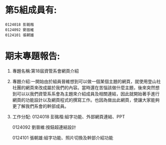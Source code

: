# 第5組成員有: #
    0124018 彭銘楷
    0124092 劉晉維
    0124101 張朝雄    

# 期末專題報告: #
1. 專題名稱:第18屆資管系會網頁介紹

2. 專題介紹:一開始由於組員晉維想到可以做一個某個主題的網頁，就使用登山社社團的網頁來改成屬於我們的內容。當時還在苦惱該做什麼主題，後來突然想到可以以我們資管系系會為主題來介紹成員及相關連結，因此就開始著手進行網頁的功能設計以及網頁程式的撰寫工作。也因為做出此網頁，使讓大家能夠更了解我們系會的幹部成員。

3. 工作分配:
   0124018 彭銘楷:組字功能、外部網頁連結、PPT

   0124092 劉晉維:按鈕超連結設計
   
   0124101 張朝雄:組字功能、照片切換及幹部介紹功能
   
